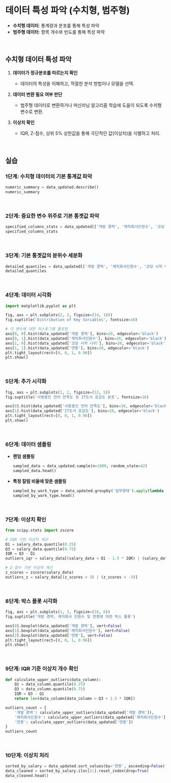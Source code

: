 
# 데이터 특성 파악 (수치형, 범주형)

- **수치형 데이터**: 통계량과 분포를 통해 특성 파악
- **범주형 데이터**: 항목 개수와 빈도를 통해 특성 파악

<br>

## 수치형 데이터 특성 파악

1) **데이터가 정규분포를 따르는지 확인**  
   - 데이터의 특성을 이해하고, 적절한 분석 방법이나 모델을 선택.

2) **데이터 변환 필요 여부 판단**  
   - 범주형 데이터로 변환하거나 머신러닝 알고리즘 학습에 도움이 되도록 수치형 변수로 변환.

3) **이상치 확인**  
   - IQR, Z-점수, 상위 5% 상한값을 통해 극단적인 값(이상치)을 식별하고 처리.

<br>

## 실습

### 1단계: 수치형 데이터의 기본 통계값 파악
```python
numeric_summary = data_updated.describe()
numeric_summary
```

<br>

### 2단계: 중요한 변수 위주로 기본 통곗값 파악
```python
specified_columns_stats = data_updated[['개발 경력', '재직회사인원수', '코딩 시작 나이', '연봉']].describe()
specified_columns_stats
```

<br>

### 3단계: 기본 통곗값의 분위수 세분화
```python
detailed_quantiles = data_updated[['개발 경력', '재직회사인원수', '코딩 시작 나이', '연봉']].quantile([0.05, 0.1, 0.25, 0.5, 0.75, 0.9, 0.95])
detailed_quantiles
```

<br>

### 4단계: 데이터 시각화
```python
import matplotlib.pyplot as plt

fig, axs = plt.subplots(2, 2, figsize=(14, 10))
fig.suptitle('Distribution of Key Variables', fontsize=16)

# 각 변수에 대한 히스토그램 플로팅
axs[0, 0].hist(data_updated['개발 경력'], bins=20, edgecolor='black')
axs[0, 1].hist(data_updated['재직회사인원수'], bins=20, edgecolor='black')
axs[1, 0].hist(data_updated['코딩 시작 나이'], bins=20, edgecolor='black')
axs[1, 1].hist(data_updated['연봉'], bins=20, edgecolor='black')
plt.tight_layout(rect=[0, 0, 1, 0.96])
plt.show()
```

<br>

### 5단계: 추가 시각화
```python
fig, axs = plt.subplots(1, 2, figsize=(12, 5))
fig.suptitle('사용중인 언어 만족도 및 IT도서 호감도 분포', fontsize=16)

axs[0].hist(data_updated['사용중인 언어 만족도'], bins=10, edgecolor='black')
axs[1].hist(data_updated['IT도서 호감도'], bins=10, edgecolor='black')
plt.tight_layout(rect=[0, 0, 1, 0.96])
plt.show()
```

<br>

### 6단계: 데이터 샘플링
- **랜덤 샘플링**
  ```python
  sampled_data = data_updated.sample(n=1000, random_state=42)
  sampled_data.head()
  ```

- **특정 칼럼 비율에 맞춘 샘플링**
  ```python
  sampled_by_work_type = data_updated.groupby('업무형태').apply(lambda x: x.sample(n=min(len(x), 100), random_state=42)).reset_index(drop=True)
  sampled_by_work_type.head()
  ```

<br>

### 7단계: 이상치 확인
```python
from scipy.stats import zscore

# IQR 기반 이상치 계산
Q1 = salary_data.quantile(0.25)
Q3 = salary_data.quantile(0.75)
IQR = Q3 - Q1
outliers_iqr = salary_data[(salary_data < Q1 - 1.5 * IQR) | (salary_data > Q3 + 1.5 * IQR)]

# Z-점수 기반 이상치 계산
z_scores = zscore(salary_data)
outliers_z = salary_data[(z_scores > 3) | (z_scores < -3)]
```
<br>

### 8단계: 박스 플롯 시각화
```python
fig, axs = plt.subplots(1, 3, figsize=(18, 6))
fig.suptitle('개발 경력, 재직회사 인원수 및 연봉에 대한 박스 플롯')

axs[0].boxplot(data_updated['개발 경력'], vert=False)
axs[1].boxplot(data_updated['재직회사인원수'], vert=False)
axs[2].boxplot(data_updated['연봉'], vert=False)
plt.tight_layout(rect=[0, 0, 1, 0.96])
plt.show()
```
<br>

### 9단계: IQR 기준 이상치 개수 확인
```python
def calculate_upper_outliers(data_column):
    Q1 = data_column.quantile(0.25)
    Q3 = data_column.quantile(0.75)
    IQR = Q3 - Q1
    return len(data_column[data_column > Q3 + 1.5 * IQR])

outliers_count = {
    '개발 경력': calculate_upper_outliers(data_updated['개발 경력']),
    '재직회사인원수': calculate_upper_outliers(data_updated['재직회사인원수']),
    '연봉': calculate_upper_outliers(data_updated['연봉'])
}
outliers_count
```
<br>

### 10단계: 이상치 처리
```python
sorted_by_salary = data_updated.sort_values(by='연봉', ascending=False)
data_cleaned = sorted_by_salary.iloc[2:].reset_index(drop=True)
data_cleaned.head()
```
```